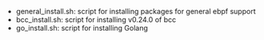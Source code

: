 - general_install.sh: script for installing packages for general ebpf support
- bcc_install.sh: script for installing v0.24.0 of bcc
- go_install.sh: script for installing Golang
